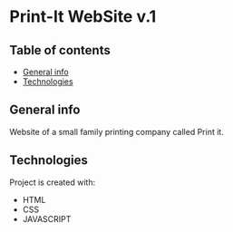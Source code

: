 # Print-It WebSite v.1

## Table of contents
* [General info](#general-info)
* [Technologies](#technologies)

## General info
Website of a small family printing company called Print it.
	
## Technologies
Project is created with:
* HTML
* CSS
* JAVASCRIPT
